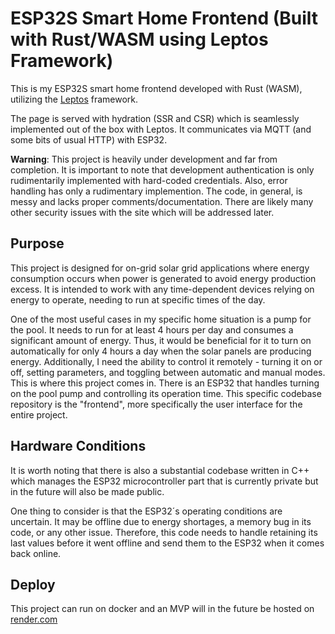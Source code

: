 # ESP32S Smart Home Frontend (Built with Rust/WASM using Leptos Framework)

This is my ESP32S smart home frontend developed with Rust (WASM), utilizing the [Leptos](https://leptos.dev/) framework.

The page is served with hydration (SSR and CSR) which is seamlessly implemented out of the box with Leptos. It communicates via MQTT (and some bits of usual HTTP) with ESP32. 

**Warning**: This project is heavily under development and far from completion. It is important to note that development authentication is only rudimentarily implemented with hard-coded credentials. Also, error handling has only a rudimentary implemention. The code, in general, is messy and lacks proper comments/documentation. There are likely many other security issues with the site which will be addressed later.

## Purpose
This project is designed for on-grid solar grid applications where energy consumption occurs when power is generated to avoid energy production excess. It is intended to work with any time-dependent devices relying on energy to operate, needing to run at specific times of the day.

One of the most useful cases in my specific home situation is a pump for the pool. It needs to run for at least 4 hours per day and consumes a significant amount of energy. Thus, it would be beneficial for it to turn on automatically for only 4 hours a day when the solar panels are producing energy. Additionally, I need the ability to control it remotely - turning it on or off, setting parameters, and toggling between automatic and manual modes. This is where this project comes in. There is an ESP32 that handles turning on the pool pump and controlling its operation time. This specific codebase repository is the "frontend", more specifically the user interface for the entire project.

## Hardware Conditions

It is worth noting that there is also a substantial codebase written in C++ which manages the ESP32 microcontroller part that is currently private but in the future will also be made public.

One thing to consider is that the ESP32´s operating conditions are uncertain. It may be offline due to energy shortages, a memory bug in its code, or any other issue. Therefore, this code needs to handle retaining its last values before it went offline and send them to the ESP32 when it comes back online.

## Deploy
This project can run on docker and an MVP will in the future be hosted on [render.com](render.com)

